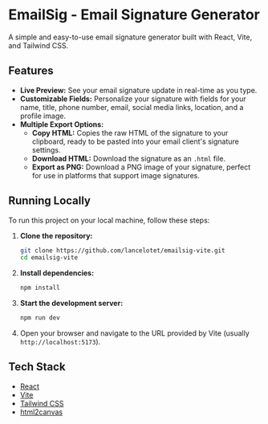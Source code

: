 # EmailSig - Email Signature Generator

A simple and easy-to-use email signature generator built with React, Vite, and Tailwind CSS.

## Features

- **Live Preview:** See your email signature update in real-time as you type.
- **Customizable Fields:** Personalize your signature with fields for your name, title, phone number, email, social media links, location, and a profile image.
- **Multiple Export Options:**
    - **Copy HTML:** Copies the raw HTML of the signature to your clipboard, ready to be pasted into your email client's signature settings.
    - **Download HTML:** Download the signature as an `.html` file.
    - **Export as PNG:** Download a PNG image of your signature, perfect for use in platforms that support image signatures.

## Running Locally

To run this project on your local machine, follow these steps:

1.  **Clone the repository:**
    ```bash
    git clone https://github.com/lancelotet/emailsig-vite.git
    cd emailsig-vite
    ```

2.  **Install dependencies:**
    ```bash
    npm install
    ```

3.  **Start the development server:**
    ```bash
    npm run dev
    ```

4.  Open your browser and navigate to the URL provided by Vite (usually `http://localhost:5173`).

## Tech Stack

- [React](https://reactjs.org/)
- [Vite](https://vitejs.dev/)
- [Tailwind CSS](https://tailwindcss.com/)
- [html2canvas](https://html2canvas.hertzen.com/)
